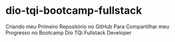 # dio-tqi-bootcamp-fullstack
Criando meu Primeiro Repositório no GitHub Para Compartilhar meu Progresso no Bootcamp Dio TQi Fullstack Developer
